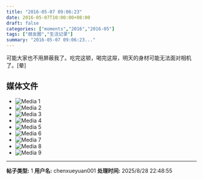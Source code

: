 ```yaml
---
title: "2016-05-07 09:06:23"
date: 2016-05-07T10:00:00+08:00
draft: false
categories: ["moments","2016","2016-05"]
tags: ["朋友圈","生活记录"]
summary: "2016-05-07 09:06:23..."
---
```


可能大家也不用屏蔽我了。吃完这顿，喝完这屉，明天的身材可能无法面对相机了。[晕]

## 媒体文件

- ![Media 1](/Moments/photos/2016-05-07/201605070906230.jpg)
- ![Media 2](/Moments/photos/2016-05-07/201605070906231.jpg)
- ![Media 3](/Moments/photos/2016-05-07/201605070906232.jpg)
- ![Media 4](/Moments/photos/2016-05-07/201605070906233.jpg)
- ![Media 5](/Moments/photos/2016-05-07/201605070906234.jpg)
- ![Media 6](/Moments/photos/2016-05-07/201605070906235.jpg)
- ![Media 7](/Moments/photos/2016-05-07/201605070906236.jpg)
- ![Media 8](/Moments/photos/2016-05-07/201605070906237.jpg)
- ![Media 9](/Moments/photos/2016-05-07/201605070906238.jpg)

---

**帖子类型:** 1
**用户名:** chenxueyuan001
**处理时间:** 2025/8/28 22:48:55